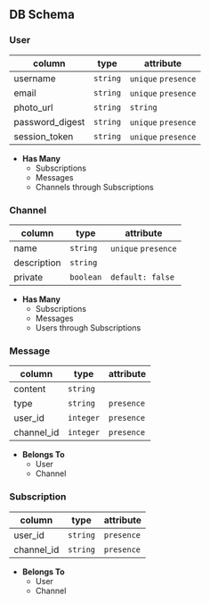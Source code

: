 ## DB Schema

### User

| column          | type     | attribute           |
|-----------------|----------|---------------------|
| username        | `string` | `unique` `presence` |
| email           | `string` | `unique` `presence` |
| photo_url       | `string` | `string`            |
| password_digest | `string` | `unique` `presence` |
| session_token   | `string` | `unique` `presence` |

- **Has Many**
  - Subscriptions
  - Messages
  - Channels through Subscriptions


### Channel

| column      | type      | attribute           |
|-------------|-----------|---------------------|
| name        | `string`  | `unique` `presence` |
| description | `string`  |                     |
| private     | `boolean` | `default: false`    |

- **Has Many**
  - Subscriptions
  - Messages
  - Users through Subscriptions


### Message

| column     | type      | attribute  |
|------------|-----------|------------|
| content    | `string`  |            |
| type       | `string`  | `presence` |
| user_id    | `integer` | `presence` |
| channel_id | `integer` | `presence` |

- **Belongs To**
  - User
  - Channel


### Subscription

| column     | type     | attribute  |
|------------|----------|------------|
| user_id    | `string` | `presence` |
| channel_id | `string` | `presence` |

- **Belongs To**
  - User
  - Channel
